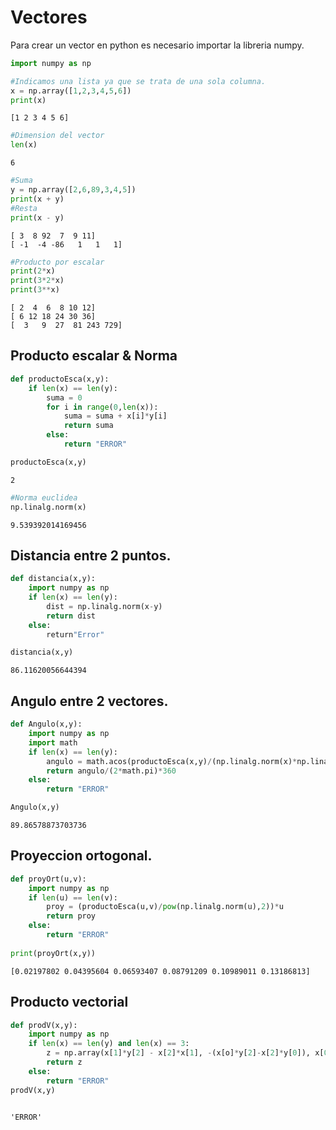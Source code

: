 
# Vectores

Para crear un vector en python es necesario importar la libreria numpy.


```python
import numpy as np
```


```python
#Indicamos una lista ya que se trata de una sola columna.
x = np.array([1,2,3,4,5,6])
print(x)
```

    [1 2 3 4 5 6]



```python
#Dimension del vector
len(x)
```




    6




```python
#Suma
y = np.array([2,6,89,3,4,5])
print(x + y)
#Resta
print(x - y)
```

    [ 3  8 92  7  9 11]
    [ -1  -4 -86   1   1   1]



```python
#Producto por escalar
print(2*x)
print(3*2*x)
print(3**x)
```

    [ 2  4  6  8 10 12]
    [ 6 12 18 24 30 36]
    [  3   9  27  81 243 729]


## Producto escalar & Norma


```python
def productoEsca(x,y):
    if len(x) == len(y):
        suma = 0
        for i in range(0,len(x)):
            suma = suma + x[i]*y[i]
            return suma
        else:
            return "ERROR"

productoEsca(x,y)
```




    2




```python
#Norma euclidea 
np.linalg.norm(x)
```




    9.539392014169456



## Distancia entre 2 puntos.


```python
def distancia(x,y):
    import numpy as np
    if len(x) == len(y):
        dist = np.linalg.norm(x-y)
        return dist
    else:
        return"Error"
```


```python
distancia(x,y)
```




    86.11620056644394



## Angulo entre 2 vectores.


```python
def Angulo(x,y):
    import numpy as np
    import math
    if len(x) == len(y):
        angulo = math.acos(productoEsca(x,y)/(np.linalg.norm(x)*np.linalg.norm(y)))
        return angulo/(2*math.pi)*360
    else:
        return "ERROR"
```


```python
Angulo(x,y)
```




    89.86578873703736



## Proyeccion ortogonal.


```python
def proyOrt(u,v):
    import numpy as np
    if len(u) == len(v):
        proy = (productoEsca(u,v)/pow(np.linalg.norm(u),2))*u
        return proy
    else:
        return "ERROR"
    
print(proyOrt(x,y))
```

    [0.02197802 0.04395604 0.06593407 0.08791209 0.10989011 0.13186813]


## Producto vectorial


```python
def prodV(x,y):
    import numpy as np
    if len(x) == len(y) and len(x) == 3:
        z = np.array(x[1]*y[2] - x[2]*x[1], -(x[o]*y[2]-x[2]*y[0]), x[0]*y[1]-x[1]*y[0])
        return z
    else:
        return "ERROR"
prodV(x,y)    
        
```




    'ERROR'




```python

```
